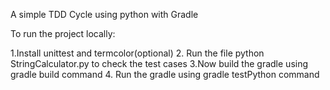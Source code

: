 A simple TDD Cycle using python with Gradle

To run the project locally:

1.Install unittest and termcolor(optional)
2. Run the file python StringCalculator.py to check the test cases
3.Now build the gradle using gradle build command
4. Run the gradle using gradle testPython command

